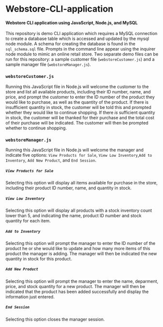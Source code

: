 # Webstore-CLI-application
#### Webstore CLI application using JavaScript, Node.js, and MySQL

This repository is demo CLI application which requires a MySQL connection to create a database table which is accessed and updated by the mysql node module. A schema for creating the database is found in the `sql_schema.sql` file. Prompts in the command line appear using the inquirer node module to mimic an online retail store. Two separate demo files can be run for this repository: a sample customer file (`webstoreCustomer.js`) and a sample manager file (`webstoreManager.js`).

### `webstoreCustomer.js`

Running this JavaScript file in Node.js will welcome the customer to the store and list all available products, including their ID number, name, and price, and prompt the customer to enter the ID number of the product they would like to purchase, as well as the quantity of the product. If there is insufficient quantity in stock, the customer will be told this and prompted whether they would like to continue shopping. If there _is_ sufficient quantity in stock, the customer will be thanked for their purchase and the total cost of their purchase will be indicated. The customer will then be prompted whether to continue shopping.

### `webstoreManager.js`

Running this JavaScript file in Node.js will welcome the manager and indicate five options: `View Products for Sale`, `View Low Inventory`,`Add to Inventory`, `Add New Product`, and `End Session`.

##### `View Products for Sale`

Selecting this option will display all items available for purchase in the store, including their product ID number, name, and quantity in stock.

##### `View Low Inventory`

Selecting this option will display all products with a stock inventory count lower than 5, and indicating the name, product ID number and stock quantity for each item.

##### `Add to Inventory`

Selecting this option will prompt the manager to enter the ID number of the product he or she would like to update and how many more items of this product the manager is adding. The manager will then be indicated the new quantity in stock for this product.

##### `Add New Product`

Selecting this option will prompt the manager to enter the name, deparment, price, and stock quantity for a new product. The manager will then be indicated that the product has been added successfully and display the information just entered.

##### `End Session`

Selecting this option closes the manager session.
